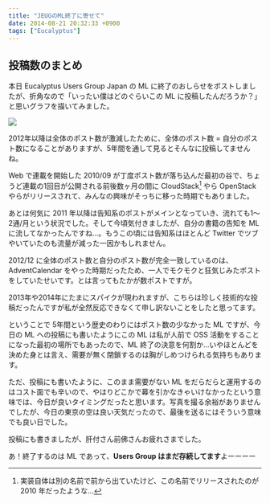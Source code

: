 ```yaml
---
title: "JEUGのML終了に寄せて"
date: 2014-08-21 20:32:33 +0900
tags: ["Eucalyptus"]
---
```


投稿数のまとめ
--------------

本日 Eucalyptus Users Group Japan の ML に終了のおしらせをポストしましたが、折角なので「いったい僕はどのぐらいこの ML に投稿したんだろうか？」と思いグラフを描いてみました。

<!--more-->

![](/images/20140821_1.png )

2012年以降は全体のポスト数が激減したために、全体のポスト数 = 自分のポスト数になることがありますが、5年間を通して見るとそんなに投稿してませんね。

Web で連載を開始した 2010/09 が丁度ポスト数が落ち込んだ最初の谷で、ちょうど連載の1回目が公開される前後数ヶ月の間に CloudStack[^1] やら OpenStack やらがリリースされて、みんなの興味がそっちに移った時期でもありました。

あとは何気に 2011 年以降は告知系のポストがメインとなっていき、流れても1～2通/月という状況でした。そして今頃気付きましたが、自分の書籍の告知を ML に流してなかったんですね…。もうこの頃には告知系はほとんど Twitter でツブやいていたのも流量が減った一因かもしれません。

2012/12 に全体のポスト数と自分のポスト数が完全一致しているのは、AdventCalendar をやった時期だったため、一人でモクモクと狂気じみたポストをしていたせいです。とは言ってもたかが数ポストですが。

2013年や2014年にたまにスパイクが現われますが、こちらは珍しく技術的な投稿だったんですが私が全然反応できなくて申し訳ないことをしたと思ってます。

ということで 5年間という歴史のわりにはポスト数の少なかった ML ですが、今日の ML への投稿にも書いたようにこの ML は私が人前で OSS 活動をすることになった最初の場所でもあったので、ML 終了の決意を何割か…いやほとんどを決めた身とは言え、需要が無く閉鎖するのは胸がしめつけられる気持ちもあります。

ただ、投稿にも書いたように、このまま需要がない ML をだらだらと運用するのはコスト面でも辛いので、やはりどこかで幕を引かなきゃいけなかったという意味では、今日が良いタイミングだったと思います。写真を撮る余裕がありませんでしたが、今日の東京の空は良い天気だったので、最後を送るにはそういう意味でも良い日でした。




投稿にも書きましたが、肝付さん前佛さんお疲れさまでした。


あ！終了するのは ML であって、**Users Group はまだ存続してます**よーーーー





[^1]: 実装自体は別の名前で前から出ていたけど、この名前でリリースされたのが 2010 年だったような…



